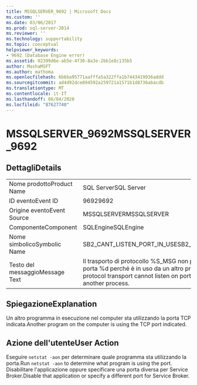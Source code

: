 ```yaml
---
title: MSSQLSERVER_9692 | Microsoft Docs
ms.custom: ''
ms.date: 03/06/2017
ms.prod: sql-server-2014
ms.reviewer: ''
ms.technology: supportability
ms.topic: conceptual
helpviewer_keywords:
- 9692 (Database Engine error)
ms.assetid: 02399d6e-ab5e-4f30-8a3e-2bb1e8c135b5
author: MashaMSFT
ms.author: mathoma
ms.openlocfilehash: 6b6ba95771aafffa5a322ffa1b7443419936addd
ms.sourcegitcommit: ad4d92dce894592a259721a1571b1d8736abacdb
ms.translationtype: MT
ms.contentlocale: it-IT
ms.lasthandoff: 08/04/2020
ms.locfileid: "87627740"
---
```

# <a name="mssqlserver_9692"></a><span data-ttu-id="f3625-102">MSSQLSERVER_9692</span><span class="sxs-lookup"><span data-stu-id="f3625-102">MSSQLSERVER_9692</span></span>
    
## <a name="details"></a><span data-ttu-id="f3625-103">Dettagli</span><span class="sxs-lookup"><span data-stu-id="f3625-103">Details</span></span>  
  
|||  
|-|-|  
|<span data-ttu-id="f3625-104">Nome prodotto</span><span class="sxs-lookup"><span data-stu-id="f3625-104">Product Name</span></span>|<span data-ttu-id="f3625-105">SQL Server</span><span class="sxs-lookup"><span data-stu-id="f3625-105">SQL Server</span></span>|  
|<span data-ttu-id="f3625-106">ID evento</span><span class="sxs-lookup"><span data-stu-id="f3625-106">Event ID</span></span>|<span data-ttu-id="f3625-107">9692</span><span class="sxs-lookup"><span data-stu-id="f3625-107">9692</span></span>|  
|<span data-ttu-id="f3625-108">Origine evento</span><span class="sxs-lookup"><span data-stu-id="f3625-108">Event Source</span></span>|<span data-ttu-id="f3625-109">MSSQLSERVER</span><span class="sxs-lookup"><span data-stu-id="f3625-109">MSSQLSERVER</span></span>|  
|<span data-ttu-id="f3625-110">Componente</span><span class="sxs-lookup"><span data-stu-id="f3625-110">Component</span></span>|<span data-ttu-id="f3625-111">SQLEngine</span><span class="sxs-lookup"><span data-stu-id="f3625-111">SQLEngine</span></span>|  
|<span data-ttu-id="f3625-112">Nome simbolico</span><span class="sxs-lookup"><span data-stu-id="f3625-112">Symbolic Name</span></span>|<span data-ttu-id="f3625-113">SB2_CANT_LISTEN_PORT_IN_USE</span><span class="sxs-lookup"><span data-stu-id="f3625-113">SB2_CANT_LISTEN_PORT_IN_USE</span></span>|  
|<span data-ttu-id="f3625-114">Testo del messaggio</span><span class="sxs-lookup"><span data-stu-id="f3625-114">Message Text</span></span>|<span data-ttu-id="f3625-115">Il trasporto di protocollo %S_MSG non può restare in attesa sulla porta %d perché è in uso da un altro processo.</span><span class="sxs-lookup"><span data-stu-id="f3625-115">The %S_MSG protocol transport cannot listen on port %d because it is in use by another process.</span></span>|  
  
## <a name="explanation"></a><span data-ttu-id="f3625-116">Spiegazione</span><span class="sxs-lookup"><span data-stu-id="f3625-116">Explanation</span></span>  
 <span data-ttu-id="f3625-117">Un altro programma in esecuzione nel computer sta utilizzando la porta TCP indicata.</span><span class="sxs-lookup"><span data-stu-id="f3625-117">Another program on the computer is using the TCP port indicated.</span></span>  
  
## <a name="user-action"></a><span data-ttu-id="f3625-118">Azione dell'utente</span><span class="sxs-lookup"><span data-stu-id="f3625-118">User Action</span></span>  
 <span data-ttu-id="f3625-119">Eseguire `netstat -aon` per determinare quale programma sta utilizzando la porta.</span><span class="sxs-lookup"><span data-stu-id="f3625-119">Run `netstat -aon` to determine what program is using the port.</span></span> <span data-ttu-id="f3625-120">Disabilitare l'applicazione oppure specificare una porta diversa per Service Broker.</span><span class="sxs-lookup"><span data-stu-id="f3625-120">Disable that application or specify a different port for Service Broker.</span></span>  
  
  
